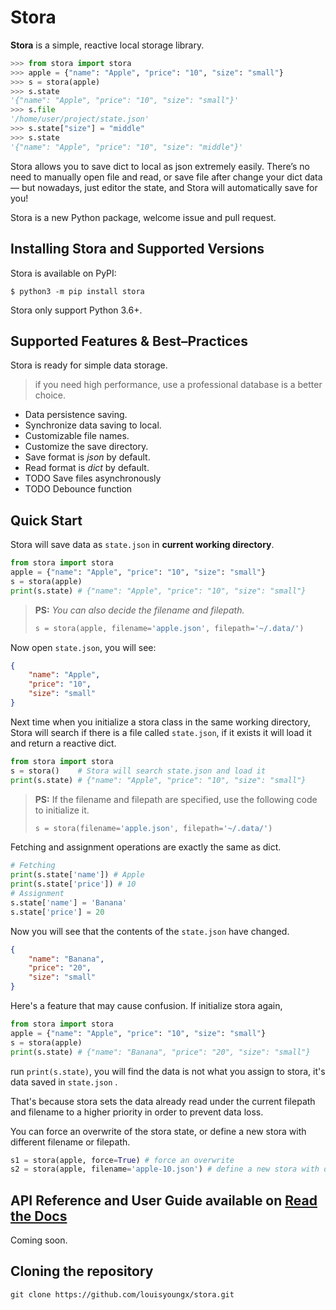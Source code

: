 
# Stora

**Stora** is a simple, reactive local storage library.

```python
>>> from stora import stora
>>> apple = {"name": "Apple", "price": "10", "size": "small"}
>>> s = stora(apple)
>>> s.state
'{"name": "Apple", "price": "10", "size": "small"}'
>>> s.file
'/home/user/project/state.json'
>>> s.state["size"] = "middle"
>>> s.state
'{"name": "Apple", "price": "10", "size": "middle"}'
```

Stora allows you to save dict to local as json extremely easily. There’s no need to manually open file and read, or save file after change your dict data — but nowadays,  just editor the state, and Stora will automatically save for you!

Stora is a new Python package, welcome issue and pull request.

## Installing Stora and Supported Versions

Stora is available on PyPI:

```shell
$ python3 -m pip install stora
```

Stora only support Python 3.6+.

## Supported Features & Best–Practices

Stora is ready for simple data storage.

> if you need high performance, use a professional database is a better choice.

- Data persistence saving.
- Synchronize data saving to local.
- Customizable file names.
- Customize the save directory.
- Save format is *json* by default.
- Read format is *dict* by default.
- TODO Save files asynchronously
- TODO Debounce function

## Quick Start

Stora will save data as `state.json` in **current working directory**.

```python
from stora import stora
apple = {"name": "Apple", "price": "10", "size": "small"}
s = stora(apple)
print(s.state) # {"name": "Apple", "price": "10", "size": "small"}
```

> **PS:** *You can also decide the filename and filepath.*
> ```python
> s = stora(apple, filename='apple.json', filepath='~/.data/')
> ```

Now open `state.json`, you will see:
```json
{
    "name": "Apple",
    "price": "10",
    "size": "small"
}
```

Next time when you initialize a stora class in the same working directory, Stora will search if there is a file called `state.json`, if it exists it will load it and return a reactive dict.

```python
from stora import stora
s = stora()    # Stora will search state.json and load it
print(s.state) # {"name": "Apple", "price": "10", "size": "small"}
```

> **PS:** If the filename and filepath are specified, use the following code to initialize it.
>
> ```python
> s = stora(filename='apple.json', filepath='~/.data/')
> ```

Fetching and assignment operations are exactly the same as dict.

```python
# Fetching
print(s.state['name']) # Apple
print(s.state['price']) # 10
# Assignment
s.state['name'] = 'Banana'
s.state['price'] = 20
```

Now you will see that the contents of the `state.json` have changed.

```json
{
    "name": "Banana",
    "price": "20",
    "size": "small"
}
```

Here's a feature that may cause confusion. If initialize stora again,

```python
from stora import stora
apple = {"name": "Apple", "price": "10", "size": "small"}
s = stora(apple)
print(s.state) # {"name": "Banana", "price": "20", "size": "small"}
```

run `print(s.state)`, you will find the data is not what you assign to stora, it's data saved in `state.json` .

That's because stora sets the data already read under the current filepath and filename to a higher priority in order to prevent data loss.

You can force an overwrite of the stora state, or define a new stora with different filename or filepath.

```python
s1 = stora(apple, force=True) # force an overwrite
s2 = stora(apple, filename='apple-10.json') # define a new stora with different filename or filepath
```

## API Reference and User Guide available on [Read the Docs](#)

Coming soon.

## Cloning the repository

```shell
git clone https://github.com/louisyoungx/stora.git
```
